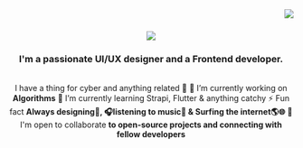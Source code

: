 <img align="right" src="https://visitor-badge.laobi.icu/badge?page_id=asare4u.asare4u" />

<h1 align="center">
    <img src="https://readme-typing-svg.herokuapp.com/?font=Righteous&size=35&center=true&vCenter=true&width=500&height=70&duration=4000&lines=Asare+Here!+👋;+Welcome+to+my+space!+🤗+✨;" />
</h1>

<h3 align="center">I'm a passionate UI/UX designer and a Frontend developer.</h3><br>

<div align= "center">I have a thing for cyber and anything related 🤖
🔭 I’m currently working on <strong>Algorithms</strong>
🌱 I’m currently learning <stong>Strapi, Flutter & anything catchy</stong>
⚡ Fun fact <strong>Always designing🎨, 🎧listening to music🎵 & Surfing the internet🌎🌐</strong>
🤝 I'm open to collaborate <strong>to open-source projects and connecting with fellow developers</strong>
</div>
